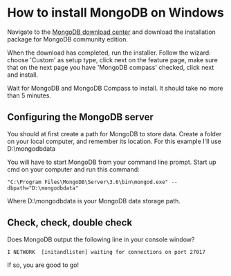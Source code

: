 # How to install MongoDB on Windows

Navigate to the [MongoDB download center](https://www.mongodb.com/download-center#community) and download the installation package for MongoDB community edition.

When the download has completed, run the installer. Follow the wizard: choose 'Custom' as setup type, click next on the feature page, make sure that on the next page you have 'MongoDB compass' checked, click next and install.

Wait for MongoDB and MongoDB Compass to install. It should take no more than 5 minutes.


## Configuring the MongoDB server

You should at first create a path for MongoDB to store data. Create a folder on your local computer, and remember its location.
For this example I'll use D:\mongodbdata

You will have to start MongoDB from your command line prompt. Start up cmd on your computer and run this command:

```
"C:\Program Files\MongoDB\Server\3.6\bin\mongod.exe" --dbpath="D:\mongodbdata"
```

Where D:\mongodbdata is your MongoDB data storage path.


## Check, check, double check

Does MongoDB output the following line in your console window?

```
I NETWORK  [initandlisten] waiting for connections on port 27017
```

If so, you are good to go!